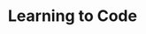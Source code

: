 ---
layout: category
title: Learning to Code 
category: learn-to-code
permalink: /categories/learn-to-code/
breadcrumb: Learning to Code
---
